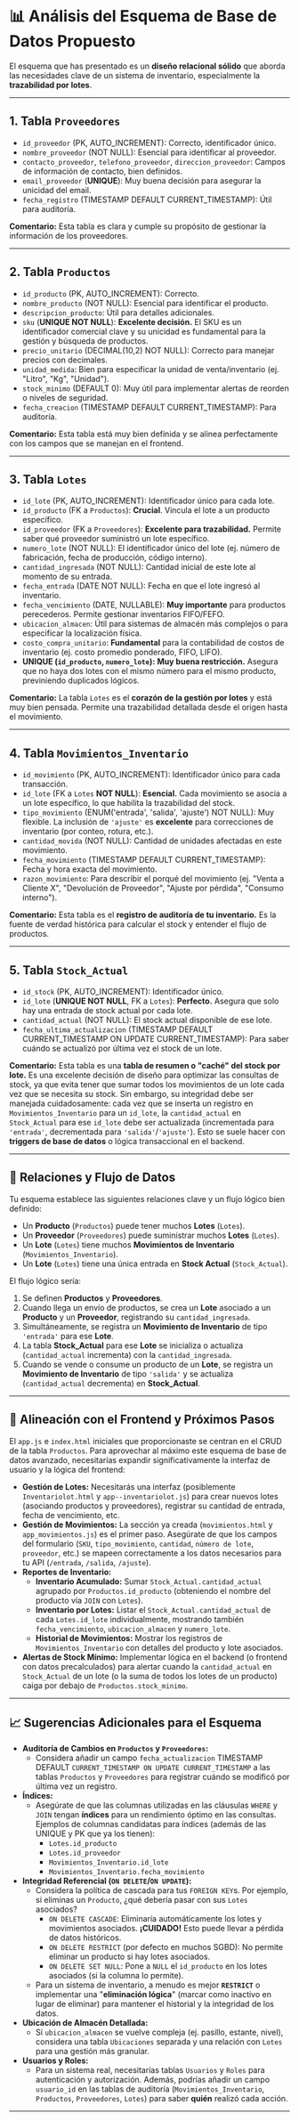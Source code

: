 

# 📊 Análisis del Esquema de Base de Datos Propuesto

El esquema que has presentado es un **diseño relacional sólido** que aborda las necesidades clave de un sistema de inventario, especialmente la **trazabilidad por lotes**.

---

## 1. Tabla `Proveedores`

* `id_proveedor` (PK, AUTO_INCREMENT): Correcto, identificador único.
* `nombre_proveedor` (NOT NULL): Esencial para identificar al proveedor.
* `contacto_proveedor`, `telefono_proveedor`, `direccion_proveedor`: Campos de información de contacto, bien definidos.
* `email_proveedor` (**UNIQUE**): Muy buena decisión para asegurar la unicidad del email.
* `fecha_registro` (TIMESTAMP DEFAULT CURRENT_TIMESTAMP): Útil para auditoría.

**Comentario:** Esta tabla es clara y cumple su propósito de gestionar la información de los proveedores.

---

## 2. Tabla `Productos`

* `id_producto` (PK, AUTO_INCREMENT): Correcto.
* `nombre_producto` (NOT NULL): Esencial para identificar el producto.
* `descripcion_producto`: Útil para detalles adicionales.
* `sku` (**UNIQUE NOT NULL**): **Excelente decisión.** El SKU es un identificador comercial clave y su unicidad es fundamental para la gestión y búsqueda de productos.
* `precio_unitario` (DECIMAL(10,2) NOT NULL): Correcto para manejar precios con decimales.
* `unidad_medida`: Bien para especificar la unidad de venta/inventario (ej. "Litro", "Kg", "Unidad").
* `stock_minimo` (DEFAULT 0): Muy útil para implementar alertas de reorden o niveles de seguridad.
* `fecha_creacion` (TIMESTAMP DEFAULT CURRENT_TIMESTAMP): Para auditoría.

**Comentario:** Esta tabla está muy bien definida y se alinea perfectamente con los campos que se manejan en el frontend.

---

## 3. Tabla `Lotes`

* `id_lote` (PK, AUTO_INCREMENT): Identificador único para cada lote.
* `id_producto` (FK a `Productos`): **Crucial**. Vincula el lote a un producto específico.
* `id_proveedor` (FK a `Proveedores`): **Excelente para trazabilidad.** Permite saber qué proveedor suministró un lote específico.
* `numero_lote` (NOT NULL): El identificador único del lote (ej. número de fabricación, fecha de producción, código interno).
* `cantidad_ingresada` (NOT NULL): Cantidad inicial de este lote al momento de su entrada.
* `fecha_entrada` (DATE NOT NULL): Fecha en que el lote ingresó al inventario.
* `fecha_vencimiento` (DATE, NULLABLE): **Muy importante** para productos perecederos. Permite gestionar inventarios FIFO/FEFO.
* `ubicacion_almacen`: Útil para sistemas de almacén más complejos o para especificar la localización física.
* `costo_compra_unitario`: **Fundamental** para la contabilidad de costos de inventario (ej. costo promedio ponderado, FIFO, LIFO).
* **UNIQUE (`id_producto`, `numero_lote`):** **Muy buena restricción.** Asegura que no haya dos lotes con el mismo número para el mismo producto, previniendo duplicados lógicos.

**Comentario:** La tabla `Lotes` es el **corazón de la gestión por lotes** y está muy bien pensada. Permite una trazabilidad detallada desde el origen hasta el movimiento.

---

## 4. Tabla `Movimientos_Inventario`

* `id_movimiento` (PK, AUTO_INCREMENT): Identificador único para cada transacción.
* `id_lote` (FK a `Lotes` **NOT NULL**): **Esencial.** Cada movimiento se asocia a un lote específico, lo que habilita la trazabilidad del stock.
* `tipo_movimiento` (ENUM('entrada', 'salida', 'ajuste') NOT NULL): Muy flexible. La inclusión de `'ajuste'` es **excelente** para correcciones de inventario (por conteo, rotura, etc.).
* `cantidad_movida` (NOT NULL): Cantidad de unidades afectadas en este movimiento.
* `fecha_movimiento` (TIMESTAMP DEFAULT CURRENT_TIMESTAMP): Fecha y hora exacta del movimiento.
* `razon_movimiento`: Para describir el porqué del movimiento (ej. "Venta a Cliente X", "Devolución de Proveedor", "Ajuste por pérdida", "Consumo interno").

**Comentario:** Esta tabla es el **registro de auditoría de tu inventario.** Es la fuente de verdad histórica para calcular el stock y entender el flujo de productos.

---

## 5. Tabla `Stock_Actual`

* `id_stock` (PK, AUTO_INCREMENT): Identificador único.
* `id_lote` (**UNIQUE NOT NULL**, FK a `Lotes`): **Perfecto.** Asegura que solo hay una entrada de stock actual por cada lote.
* `cantidad_actual` (NOT NULL): El stock actual disponible de ese lote.
* `fecha_ultima_actualizacion` (TIMESTAMP DEFAULT CURRENT_TIMESTAMP ON UPDATE CURRENT_TIMESTAMP): Para saber cuándo se actualizó por última vez el stock de un lote.

**Comentario:** Esta tabla es una **tabla de resumen o "caché" del stock por lote.** Es una excelente decisión de diseño para optimizar las consultas de stock, ya que evita tener que sumar todos los movimientos de un lote cada vez que se necesita su stock. Sin embargo, su integridad debe ser manejada cuidadosamente: cada vez que se inserta un registro en `Movimientos_Inventario` para un `id_lote`, la `cantidad_actual` en `Stock_Actual` para ese `id_lote` debe ser actualizada (incrementada para `'entrada'`, decrementada para `'salida'`/`'ajuste'`). Esto se suele hacer con **triggers de base de datos** o lógica transaccional en el backend.

---

## 🔗 **Relaciones y Flujo de Datos**

Tu esquema establece las siguientes relaciones clave y un flujo lógico bien definido:

* Un **Producto** (`Productos`) puede tener muchos **Lotes** (`Lotes`).
* Un **Proveedor** (`Proveedores`) puede suministrar muchos **Lotes** (`Lotes`).
* Un **Lote** (`Lotes`) tiene muchos **Movimientos de Inventario** (`Movimientos_Inventario`).
* Un **Lote** (`Lotes`) tiene una única entrada en **Stock Actual** (`Stock_Actual`).

El flujo lógico sería:

1.  Se definen **Productos** y **Proveedores**.
2.  Cuando llega un envío de productos, se crea un **Lote** asociado a un **Producto** y un **Proveedor**, registrando su `cantidad_ingresada`.
3.  Simultáneamente, se registra un **Movimiento de Inventario** de tipo `'entrada'` para ese **Lote**.
4.  La tabla **Stock_Actual** para ese **Lote** se inicializa o actualiza (`cantidad_actual` incrementa) con la `cantidad_ingresada`.
5.  Cuando se vende o consume un producto de un **Lote**, se registra un **Movimiento de Inventario** de tipo `'salida'` y se actualiza (`cantidad_actual` decrementa) en **Stock_Actual**.

---

## 🚀 **Alineación con el Frontend y Próximos Pasos**

El `app.js` e `index.html` iniciales que proporcionaste se centran en el CRUD de la tabla `Productos`. Para aprovechar al máximo este esquema de base de datos avanzado, necesitarías expandir significativamente la interfaz de usuario y la lógica del frontend:

* **Gestión de Lotes:** Necesitarás una interfaz (posiblemente `Inventariolot.html` y `app--inventariolot.js`) para crear nuevos lotes (asociando productos y proveedores), registrar su cantidad de entrada, fecha de vencimiento, etc.
* **Gestión de Movimientos:** La sección ya creada (`movimientos.html` y `app_movimientos.js`) es el primer paso. Asegúrate de que los campos del formulario (`SKU`, `tipo_movimiento`, `cantidad`, `número de lote`, `proveedor`, etc.) se mapeen correctamente a los datos necesarios para tu API (`/entrada`, `/salida`, `/ajuste`).
* **Reportes de Inventario:**
    * **Inventario Acumulado:** Sumar `Stock_Actual.cantidad_actual` agrupado por `Productos.id_producto` (obteniendo el nombre del producto vía `JOIN` con `Lotes`).
    * **Inventario por Lotes:** Listar el `Stock_Actual.cantidad_actual` de cada `Lotes.id_lote` individualmente, mostrando también `fecha_vencimiento`, `ubicacion_almacen` y `numero_lote`.
    * **Historial de Movimientos:** Mostrar los registros de `Movimientos_Inventario` con detalles del producto y lote asociados.
* **Alertas de Stock Mínimo:** Implementar lógica en el backend (o frontend con datos precalculados) para alertar cuando la `cantidad_actual` en `Stock_Actual` de un lote (o la suma de todos los lotes de un producto) caiga por debajo de `Productos.stock_minimo`.

---

## 📈 **Sugerencias Adicionales para el Esquema**

* **Auditoría de Cambios en `Productos` y `Proveedores`:**
    * Considera añadir un campo `fecha_actualizacion` TIMESTAMP DEFAULT `CURRENT_TIMESTAMP ON UPDATE CURRENT_TIMESTAMP` a las tablas `Productos` y `Proveedores` para registrar cuándo se modificó por última vez un registro.
* **Índices:**
    * Asegúrate de que las columnas utilizadas en las cláusulas `WHERE` y `JOIN` tengan **índices** para un rendimiento óptimo en las consultas. Ejemplos de columnas candidatas para índices (además de las UNIQUE y PK que ya los tienen):
        * `Lotes.id_producto`
        * `Lotes.id_proveedor`
        * `Movimientos_Inventario.id_lote`
        * `Movimientos_Inventario.fecha_movimiento`
* **Integridad Referencial (`ON DELETE`/`ON UPDATE`):**
    * Considera la política de cascada para tus `FOREIGN KEY`s. Por ejemplo, si eliminas un `Producto`, ¿qué debería pasar con sus `Lotes` asociados?
        * `ON DELETE CASCADE`: Eliminaría automáticamente los lotes y movimientos asociados. **¡CUIDADO!** Esto puede llevar a pérdida de datos históricos.
        * `ON DELETE RESTRICT` (por defecto en muchos SGBD): No permite eliminar un producto si hay lotes asociados.
        * `ON DELETE SET NULL`: Pone a `NULL` el `id_producto` en los lotes asociados (si la columna lo permite).
    * Para un sistema de inventario, a menudo es mejor **`RESTRICT`** o implementar una "**eliminación lógica**" (marcar como inactivo en lugar de eliminar) para mantener el historial y la integridad de los datos.
* **Ubicación de Almacén Detallada:**
    * Si `ubicacion_almacen` se vuelve compleja (ej. pasillo, estante, nivel), considera una tabla `Ubicaciones` separada y una relación con `Lotes` para una gestión más granular.
* **Usuarios y Roles:**
    * Para un sistema real, necesitarías tablas `Usuarios` y `Roles` para autenticación y autorización. Además, podrías añadir un campo `usuario_id` en las tablas de auditoría (`Movimientos_Inventario`, `Productos`, `Proveedores`, `Lotes`) para saber **quién** realizó cada acción.

---